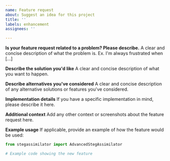 ```yaml
---
name: Feature request
about: Suggest an idea for this project
title: ''
labels: enhancement
assignees: ''

---
```


**Is your feature request related to a problem? Please describe.**
A clear and concise description of what the problem is. Ex. I'm always frustrated when [...]

**Describe the solution you'd like**
A clear and concise description of what you want to happen.

**Describe alternatives you've considered**
A clear and concise description of any alternative solutions or features you've considered.

**Implementation details**
If you have a specific implementation in mind, please describe it here.

**Additional context**
Add any other context or screenshots about the feature request here.

**Example usage**
If applicable, provide an example of how the feature would be used:

```python
from stegassimilator import AdvancedStegAssimilator

# Example code showing the new feature
``` 